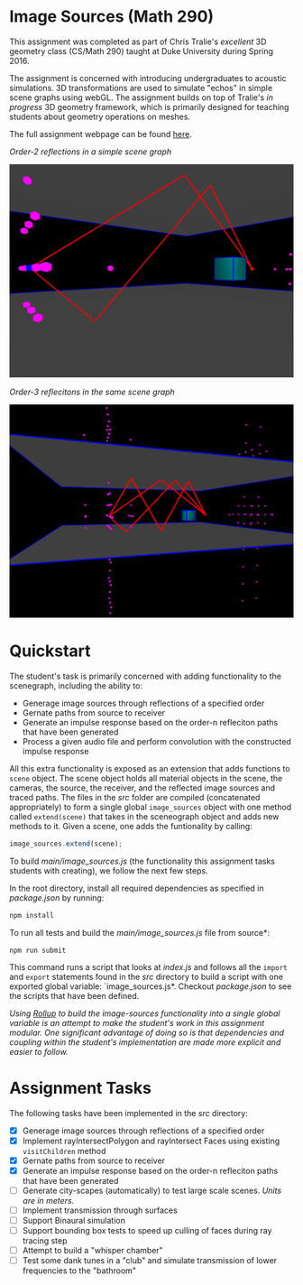 # Image Sources (Math 290)

This assignment was completed as part of Chris Tralie's *excellent* 3D geometry class (CS/Math 290) taught at Duke University during Spring 2016.

The assignment is concerned with introducing undergraduates to acoustic simulations. 3D transformations are used to simulate "echos" in simple scene graphs using webGL. The assignment builds on top of Tralie's *in progress* 3D geometry framework, which is primarily designed for teaching students about geometry operations on meshes. 

The full assignment webpage can be found [here](http://www.ctralie.com/Teaching/COMPSCI290/Assignments/Group1_ImageSources/spec.html).

*Order-2 reflections in a simple scene graph*

![order-2 reflections](images/boxes-order-2.png)

*Order-3 reflecitons in the same scene graph*

![order-3 reflections](images/boxes-order-3.png)

# Quickstart

The student's task is primarily concerned with adding functionality to the scenegraph, including the ability to:

- Generage image sources through reflections of a specified order
- Gernate paths from source to receiver
- Generate an impulse response based on the order-n refleciton paths that have been generated
- Process a given audio file and perform convolution with the constructed impulse response

All this extra functionality is exposed as an extension that adds functions to `scene` object. The scene object holds all material objects in the scene, the cameras, the source, the receiver, and the reflected image sources and traced paths. The files in the *src* folder are compiled (concatenated appropriately) to form a single global `image_sources` object with one method called `extend(scene)` that takes in the sceneograph object and adds new methods to it. Given a scene, one adds the funtionality by calling:

```js
image_sources.extend(scene);
```

To build *main/image_sources.js* (the functionality this assignment tasks students with creating), we follow the next few steps.

In the root directory, install all required dependencies as specified in *package.json* by running:

```bash
npm install
```

To run all tests and build the *main/image_sources.js* file from source*:

```
npm run submit
```

This command runs a script that looks at *index.js* and follows all the `import` and `export` statements found in the *src* directory to build a script with one exported global variable: `image_sources.js*. Checkout *package.json* to see the scripts that have been defined.

*Using [Rollup](https://github.com/rollup/rollup) to build the image-sources functionality into a single global variable is an attempt to make the student's work in this assignment modular. One significant advantage of doing so is that dependencies and coupling within the student's implementation are made more explicit and easier to follow.*

# Assignment Tasks

The following tasks have been implemented in the *src* directory:

- [X] Generage image sources through reflections of a specified order
- [X] Implement rayIntersectPolygon and rayIntersect Faces using existing `visitChildren` method
- [X] Gernate paths from source to receiver
- [X] Generate an impulse response based on the order-n refleciton paths that have been generated
- [ ] Generate city-scapes (automatically) to test large scale scenes. *Units are in meters.*
- [ ] Implement transmission through surfaces
- [ ] Support Binaural simulation
- [ ] Support bounding box tests to speed up culling of faces during ray tracing step
- [ ] Attempt to build a "whisper chamber"
- [ ] Test some dank tunes in a "club" and simulate transmission of lower frequencies to the "bathroom"